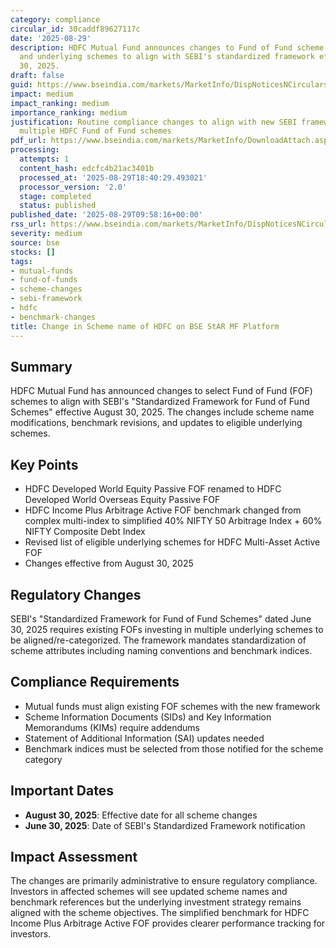 ```yaml
---
category: compliance
circular_id: 30caddf89627117c
date: '2025-08-29'
description: HDFC Mutual Fund announces changes to Fund of Fund scheme names, benchmarks,
  and underlying schemes to align with SEBI's standardized framework effective August
  30, 2025.
draft: false
guid: https://www.bseindia.com/markets/MarketInfo/DispNoticesNCirculars.aspx?Noticeid={6F3E07F7-1970-45A5-8A58-E4B4AD381333}&noticeno=20250829-10&dt=08/29/2025&icount=10&totcount=61&flag=0
impact: medium
impact_ranking: medium
importance_ranking: medium
justification: Routine compliance changes to align with new SEBI framework affecting
  multiple HDFC Fund of Fund schemes
pdf_url: https://www.bseindia.com/markets/MarketInfo/DownloadAttach.aspx?id=20250829-10&attachedId=b2e62329-1d10-4c67-a0d6-557efcca56e4
processing:
  attempts: 1
  content_hash: edcfc4b21ac3401b
  processed_at: '2025-08-29T18:40:29.493021'
  processor_version: '2.0'
  stage: completed
  status: published
published_date: '2025-08-29T09:58:16+00:00'
rss_url: https://www.bseindia.com/markets/MarketInfo/DispNoticesNCirculars.aspx?Noticeid={6F3E07F7-1970-45A5-8A58-E4B4AD381333}&noticeno=20250829-10&dt=08/29/2025&icount=10&totcount=61&flag=0
severity: medium
source: bse
stocks: []
tags:
- mutual-funds
- fund-of-funds
- scheme-changes
- sebi-framework
- hdfc
- benchmark-changes
title: Change in Scheme name of HDFC on BSE StAR MF Platform
---
```


## Summary

HDFC Mutual Fund has announced changes to select Fund of Fund (FOF) schemes to align with SEBI's "Standardized Framework for Fund of Fund Schemes" effective August 30, 2025. The changes include scheme name modifications, benchmark revisions, and updates to eligible underlying schemes.

## Key Points

- HDFC Developed World Equity Passive FOF renamed to HDFC Developed World Overseas Equity Passive FOF
- HDFC Income Plus Arbitrage Active FOF benchmark changed from complex multi-index to simplified 40% NIFTY 50 Arbitrage Index + 60% NIFTY Composite Debt Index
- Revised list of eligible underlying schemes for HDFC Multi-Asset Active FOF
- Changes effective from August 30, 2025

## Regulatory Changes

SEBI's "Standardized Framework for Fund of Fund Schemes" dated June 30, 2025 requires existing FOFs investing in multiple underlying schemes to be aligned/re-categorized. The framework mandates standardization of scheme attributes including naming conventions and benchmark indices.

## Compliance Requirements

- Mutual funds must align existing FOF schemes with the new framework
- Scheme Information Documents (SIDs) and Key Information Memorandums (KIMs) require addendums
- Statement of Additional Information (SAI) updates needed
- Benchmark indices must be selected from those notified for the scheme category

## Important Dates

- **August 30, 2025**: Effective date for all scheme changes
- **June 30, 2025**: Date of SEBI's Standardized Framework notification

## Impact Assessment

The changes are primarily administrative to ensure regulatory compliance. Investors in affected schemes will see updated scheme names and benchmark references but the underlying investment strategy remains aligned with the scheme objectives. The simplified benchmark for HDFC Income Plus Arbitrage Active FOF provides clearer performance tracking for investors.